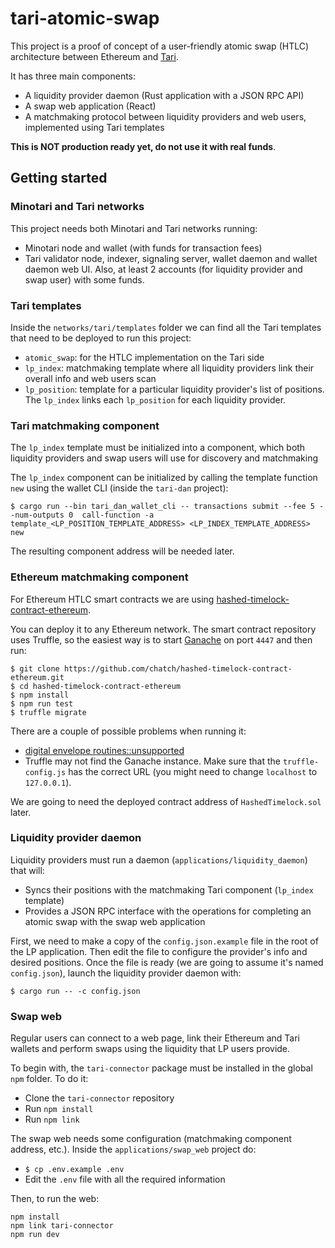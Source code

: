 # tari-atomic-swap

This project is a proof of concept of a user-friendly atomic swap (HTLC) architecture between Ethereum and [Tari](https://github.com/tari-project/tari-dan).

It has three main components:
* A liquidity provider daemon (Rust application with a JSON RPC API)
* A swap web application (React)
* A matchmaking protocol between liquidity providers and web users, implemented using Tari templates

**This is NOT production ready yet, do not use it with real funds**.

## Getting started

### Minotari and Tari networks
This project needs both Minotari and Tari networks running:
* Minotari node and wallet (with funds for transaction fees)
* Tari validator node, indexer, signaling server, wallet daemon and wallet daemon web UI. Also, at least 2 accounts (for liquidity provider and swap user) with some funds.

### Tari templates
Inside the `networks/tari/templates` folder we can find all the Tari templates that need to be deployed to run this project:
* `atomic_swap`: for the HTLC implementation on the Tari side
* `lp_index`: matchmaking template where all liquidity providers link their overall info and web users scan
* `lp_position`: template for a particular liquidity provider's list of positions. The `lp_index` links each `lp_position` for each liquidity provider.

### Tari matchmaking component
The `lp_index` template must be initialized into a component, which both liquidity providers and swap users will use for discovery and matchmaking

The `lp_index` component can be initialized by calling the template function `new` using the wallet CLI (inside the `tari-dan` project):
```
$ cargo run --bin tari_dan_wallet_cli -- transactions submit --fee 5 --num-outputs 0  call-function -a template_<LP_POSITION_TEMPLATE_ADDRESS> <LP_INDEX_TEMPLATE_ADDRESS> new
```

The resulting component address will be needed later.


### Ethereum matchmaking component
For Ethereum HTLC smart contracts we are using [hashed-timelock-contract-ethereum](https://github.com/chatch/hashed-timelock-contract-ethereum).

You can deploy it to any Ethereum network. The smart contract repository uses Truffle, so the easiest way is to start [Ganache](https://trufflesuite.com/ganache/) on port `4447` and then run:
```
$ git clone https://github.com/chatch/hashed-timelock-contract-ethereum.git
$ cd hashed-timelock-contract-ethereum
$ npm install
$ npm run test
$ truffle migrate
```

There are a couple of possible problems when running it:
* [digital envelope routines::unsupported](https://stackoverflow.com/questions/69692842/error-message-error0308010cdigital-envelope-routinesunsupported)
* Truffle may not find the Ganache instance. Make sure that the `truffle-config.js` has the correct URL (you might need to change `localhost` to `127.0.0.1`).

We are going to need the deployed contract address of `HashedTimelock.sol` later.


### Liquidity provider daemon

Liquidity providers must run a daemon (`applications/liquidity_daemon`) that will:
* Syncs their positions with the matchmaking Tari component (`lp_index` template)
* Provides a JSON RPC interface with the operations for completing an atomic swap with the swap web application

First, we need to make a copy of the `config.json.example` file in the root of the LP application. Then edit the file to configure the provider's info and desired positions. Once the file is ready (we are going to assume it's named `config.json`), launch the liquidity provider daemon with:
```
$ cargo run -- -c config.json
```

### Swap web
Regular users can connect to a web page, link their Ethereum and Tari wallets and perform swaps using the liquidity that LP users provide.

To begin with, the `tari-connector` package must be installed in the global `npm` folder. To do it:
* Clone the `tari-connector` repository
* Run `npm install`
* Run `npm link`

The swap web needs some configuration (matchmaking component address, etc.). Inside the `applications/swap_web` project do:
* `$ cp .env.example .env`
* Edit the `.env` file with all the required information

Then, to run the web:
```
npm install
npm link tari-connector
npm run dev
```
